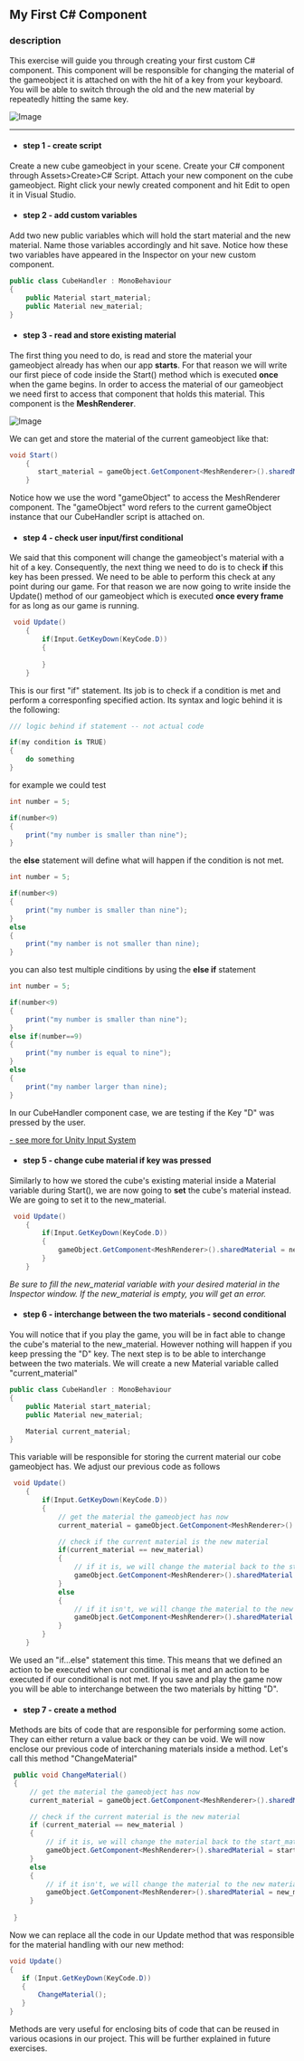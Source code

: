 ## My First C# Component

### description

This exercise will guide you through creating your first custom C# component. This component will be responsible for changing the material of the gameobject it is attached on with the hit of a key from your keyboard. You will be able to switch through the old and the new material by repeatedly hitting the same key.

![Image](https://raw.githubusercontent.com/EleanaGrimshaw/unity-basic-training/master/Image%20Links/FirstComponent.gif)

---

* #### step 1 - create script
Create a new cube gameobject in your scene. Create your C# component through Assets>Create>C# Script. Attach your new component on the cube gameobject. Right click your newly created component and hit Edit to open it in Visual Studio. 

* #### step 2 - add custom variables
Add two new public variables which will hold the start material and the new material. Name those variables accordingly and hit save. Notice how these two variables have appeared in the Inspector on your new custom component.
```csharp
public class CubeHandler : MonoBehaviour
{
    public Material start_material;
    public Material new_material;
}
```

* #### step 3 - read and store existing material
The first thing you need to do, is read and store the material your gameobject already has when our app **starts**. For that reason we will write our first piece of code inside the Start() method which is executed **once** when the game begins. In order to access the material of our gameobject we need first to access that component that holds this material. This component is the **MeshRenderer**.

![Image](https://raw.githubusercontent.com/EleanaGrimshaw/unity-basic-training/master/Image%20Links/meshrenderer.JPG)

We can get and store the material of the current gameobject like that:
```csharp
void Start()
    {
       start_material = gameObject.GetComponent<MeshRenderer>().sharedMaterial;
    }
```
Notice how we use the word "gameObject" to access the MeshRenderer component. The "gameObject" word refers to the current gameObject instance that our CubeHandler script is attached on. 

* #### step 4 - check user input/first conditional
We said that this component will change the gameobject's material with a hit of a key. Consequently, the next thing we need to do is to check **if** this key has been pressed. We need to be able to perform this check at any point during our game. For that reason we are now going to write inside the Update() method of our gameobject which is executed **once every frame** for as long as our game is running. 
```csharp
 void Update()
    {
        if(Input.GetKeyDown(KeyCode.D))
        {
            
        }
    }
```
   
This is our first "if" statement. Its job is to check if a condition is met and perform a corresponfing specified action. Its syntax and logic behind it is the following:
```csharp
/// logic behind if statement -- not actual code

if(my condition is TRUE)
{
    do something
}
```
for example we could test
```csharp
int number = 5;

if(number<9)
{
    print("my number is smaller than nine");
}
```

the **else** statement will define what will happen if the condition is not met.
```csharp
int number = 5;

if(number<9)
{
    print("my number is smaller than nine");
}
else
{
    print("my namber is not smaller than nine);
}
```

you can also test multiple cinditions by using the **else if** statement 
```csharp
int number = 5;

if(number<9)
{
    print("my number is smaller than nine");
}
else if(number==9)
{
    print("my number is equal to nine");
}
else
{
    print("my namber larger than nine);
}
```

In our CubeHandler component case, we are testing if the Key "D" was pressed by the user.

   [- see more for Unity Input System](https://docs.unity3d.com/ScriptReference/Input.html)
   
* #### step 5 - change cube material if key was pressed
Similarly to how we stored the cube's existing material inside a Material variable during Start(), we are now going to **set** the cube's material instead. We are going to set it to the new_material.
```csharp
 void Update()
    {
        if(Input.GetKeyDown(KeyCode.D))
        {
            gameObject.GetComponent<MeshRenderer>().sharedMaterial = new_material;
        }
    }
```
   *Be sure to fill the new_material variable with your desired material in the Inspector window. If the new_material is empty, you will     get an error.*
   
* #### step 6 - interchange between the two materials - second conditional
You will notice that if you play the game, you will be in fact able to change the cube's material to the new_material. However nothing will happen if you keep pressing the "D" key. The next step is to be able to interchange between the two materials. 
We will create a new Material variable called "current_material"
```csharp
public class CubeHandler : MonoBehaviour
{
    public Material start_material;
    public Material new_material;

    Material current_material;
}
```

This variable will be responsible for storing the current material our cobe gameobject has. We adjust our previous code as follows
```csharp
 void Update()
    {
        if(Input.GetKeyDown(KeyCode.D))
        {
            // get the material the gameobject has now
            current_material = gameObject.GetComponent<MeshRenderer>().sharedMaterial;

            // check if the current material is the new material
            if(current_material == new_material)
            {
                // if it is, we will change the material back to the start_material
                gameObject.GetComponent<MeshRenderer>().sharedMaterial = start_material;
            }
            else
            {
                // if it isn't, we will change the material to the new material
                gameObject.GetComponent<MeshRenderer>().sharedMaterial = new_material;
            }
        }
    }
```
We used an "if...else" statement this time. This means that we defined an action to be executed when our conditional is met and an action to be executed if our conditional is not met. If you save and play the game now you will be able to interchange between the two materials by hitting "D".

* #### step 7 - create a method 
Methods are bits of code that are responsible for performing some action. They can either return a value back or they can be void. We will now enclose our previous code of interchaning materials inside a method. Let's call this method "ChangeMaterial"
```csharp
 public void ChangeMaterial()
 {
     // get the material the gameobject has now
     current_material = gameObject.GetComponent<MeshRenderer>().sharedMaterial;

     // check if the current material is the new material
     if (current_material == new_material )
     {
         // if it is, we will change the material back to the start_material
         gameObject.GetComponent<MeshRenderer>().sharedMaterial = start_material;
     }
     else
     {
         // if it isn't, we will change the material to the new material
         gameObject.GetComponent<MeshRenderer>().sharedMaterial = new_material;
     }
       
 }
 ```
 
 Now we can replace all the code in our Update method that was responsible for the material handling with our new method:
 ```csharp
 void Update()
 {
    if (Input.GetKeyDown(KeyCode.D))
    {
        ChangeMaterial();
    }
 }
```
Methods are very useful for enclosing bits of code that can be reused in various ocasions in our project. This will be further explained in future exercises.
